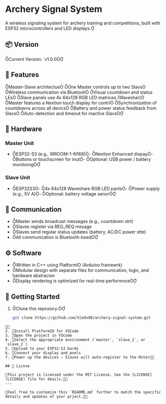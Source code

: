# Archery Signal System

A wireless signaling system for archery training and competitions, built with ESP32 microcontrollers and LED displays.

## 📦 Version
Current Version: `v1.0.0

## 🎯 Features

 Master-Slave architectue
 One Master controls up to two Slavs
 Wireless communication via Bluetooh
 Visual countdown and status LEs
 Slave panels use 4x 64x128 RGB LED matrices (Waveshar)
 Master features a Nextion touch display for contrl
 Synchronization of countdowns across all devics
 Battery and power status feedback from Slavs
 Auto-detection and timeout for inactive Slavs

## 🧱 Hardware

### Master Unit
- ESP32-S3 (e.g., WROOM-1-N168)- Nextion Enhanced dispay- Buttons or touchscreen for inut- Optional: USB power / battery monitorng

### Slave Unit
- ESP32S3- 4x 64x128 Waveshare RGB LED panls- Power supply (e.g., 5V A)- Optional: battery voltage senor

## 📡 Communication
- Master sends broadcast messages (e.g., countdown strt)
- Slaves register via REG_REQ mesage
- Slaves send regular status updates (battery, AC/DC power stte)
- All communication is Bluetooth-bsed

## ⚙️ Software
- Written in C++ using PlatformIO (Arduino framewrk)
- Modular design with separate files for communication, logic, and hardware abstracion
- Display rendering is optimized for real-time performnce

## 🚀 Getting Started
1. Clone this reposiory:

   ```bash
   git clone https://github.com/SleXx88/archery-signal-system.git
  ```

2. Install PlatformIO for VSCode
3. Open the project in VSCode
4. Select the appropriate environment (`master`, `slave_1`, or `slave_2`)
5. Upload to your ESP32-S3 bards
6. Connect your display and pnels
7. Power up the devices — Slaves will auto-register to the Mster

## 📄 Licnse

This project is licensed under the MIT License. See the [LICENSE](LICENSE) file for deails.
---

Feel free to customize this `README.md` further to match the specific details and updates of your prject. 